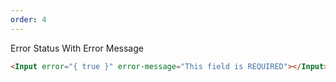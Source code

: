 ```yaml
---
order: 4
---
```


Error Status With Error Message

```html
<Input error="{ true }" error-message="This field is REQUIRED"></Input>
```
